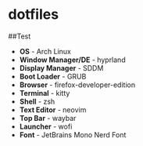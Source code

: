 # dotfiles
##Test
- **OS**                - Arch Linux
- **Window Manager/DE** - hyprland
- **Display Manager**   - SDDM
- **Boot Loader**       - GRUB
- **Browser**           - firefox-developer-edition
- **Terminal**          - kitty
- **Shell**             - zsh
- **Text Editor**       - neovim
- **Top Bar**           - waybar
- **Launcher**          - wofi
- **Font**              - JetBrains Mono Nerd Font
